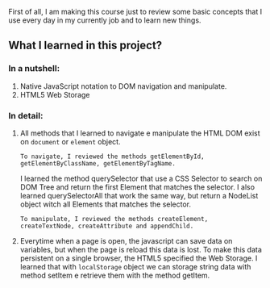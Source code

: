 First of all, I am making this course just to review some basic concepts
that I use every day in my currently job and to learn new things.

## What I learned in this project?

### In a nutshell:

1.  Native JavaScript notation to DOM navigation and manipulate.
2.  HTML5 Web Storage

### In detail:

1.  All methods that I learned to navigate e manipulate the HTML DOM exist on `document` or `element` object.

        To navigate, I reviewed the methods getElementById, getElementByClassName, getElementByTagName.

    I learned the method querySelector that use a CSS Selector to search on DOM Tree and return the first Element
    that matches the selector. I also learned querySelectorAll that work the same way, but return a NodeList object
    witch all Elements that matches the selector.

        To manipulate, I reviewed the methods createElement, createTextNode, createAttribute and appendChild.

2.  Everytime when a page is open, the javascript can save data on variables, but when the page is reload
    this data is lost. To make this data persistent on a single browser, the HTML5 specified the Web Storage.
    I learned that with `localStorage` object we can storage string data with method setItem e retrieve them
    with the method getItem.

